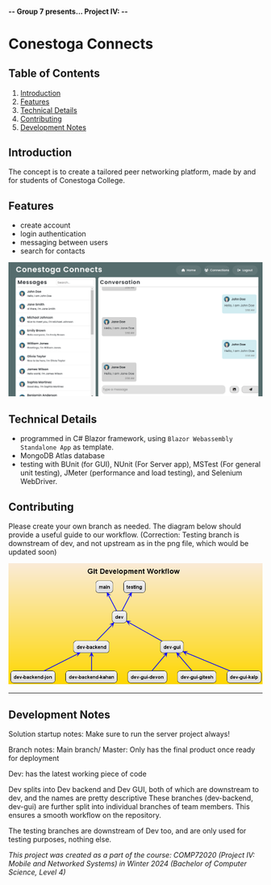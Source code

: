 #### -- Group 7 presents... Project IV: --
# Conestoga Connects

## Table of Contents

1. [Introduction](#introduction)
2. [Features](#features)
3. [Technical Details](#technical-details)
4. [Contributing](#contributing)
5. [Development Notes](#development-notes)

## Introduction

The concept is to create a tailored peer networking platform, made by and for students of Conestoga College.

## Features

- create account
- login authentication
- messaging between users
- search for contacts

![Application Screen](images/application.png)

## Technical Details

- programmed in C# Blazor framework, using `Blazor Webassembly Standalone App` as template.
- MongoDB Atlas database
- testing with BUnit (for GUI), NUnit (For Server app), MSTest (For general unit testing), JMeter (performance and load testing), and Selenium WebDriver.

## Contributing

Please create your own branch as needed.  The diagram below should provide a useful guide to our workflow.
(Correction: Testing branch is downstream of dev, and not upstream as in the png file, which would be updated soon)

![Git Workflow](images/flowchart.png)

------------------------------------------------------------

## Development Notes

Solution startup notes:
Make sure to run the server project always!

Branch notes:
Main branch/ Master: Only has the final product once ready for deployment

Dev: has the latest working piece of code

Dev splits into Dev backend and Dev GUI, both of which are downstream to dev, and the names are pretty descriptive
These branches (dev-backend, dev-gui) are further split into individual branches of team members. This ensures a smooth workflow on the repository.

The testing branches are downstream of Dev too, and are only used for testing purposes, nothing else.

<I> This project was created as a part of the course: COMP72020 (Project IV: Mobile and Networked Systems) in Winter 2024 (Bachelor of Computer Science, Level 4) </I>


